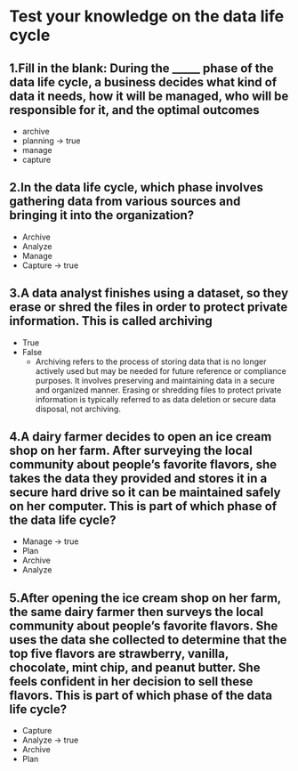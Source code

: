 # Test your knowledge on the data life cycle

## 1.Fill in the blank: During the _____ phase of the data life cycle, a business decides what kind of data it needs, how it will be managed, who will be responsible for it, and the optimal outcomes

- archive
- planning -> true
- manage
- capture

## 2.In the data life cycle, which phase involves gathering data from various sources and bringing it into the organization?

- Archive
- Analyze
- Manage
- Capture -> true

## 3.A data analyst finishes using a dataset, so they erase or shred the files in order to protect private information. This is called archiving

- True
- False
  - Archiving refers to the process of storing data that is no longer actively used but may be needed for future reference or compliance purposes. It involves preserving and maintaining data in a secure and organized manner. Erasing or shredding files to protect private information is typically referred to as data deletion or secure data disposal, not archiving.

## 4.A dairy farmer decides to open an ice cream shop on her farm. After surveying the local community about people’s favorite flavors, she takes the data they provided and stores it in a secure hard drive so it can be maintained safely on her computer. This is part of which phase of the data life cycle?

- Manage -> true
- Plan
- Archive
- Analyze

## 5.After opening the ice cream shop on her farm, the same dairy farmer then surveys the local community about people’s favorite flavors. She uses the data she collected to determine that the top five flavors are strawberry, vanilla, chocolate, mint chip, and peanut butter. She feels confident in her decision to sell these flavors. This is part of which phase of the data life cycle?

- Capture
- Analyze -> true
- Archive
- Plan
